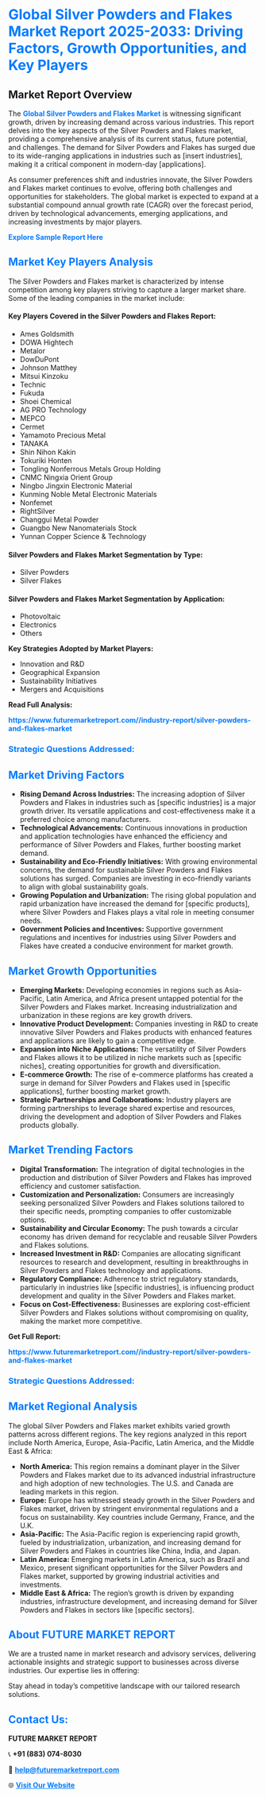<h1 style="color: #007BFF;">Global Silver Powders and Flakes Market Report 2025-2033: Driving Factors, Growth Opportunities, and Key Players</h1>

<section id="overview">
<h2>Market Report Overview</h2>
<p>The <a href="https://www.futuremarketreport.com//industry-report/silver-powders-and-flakes-market" style="color: #007BFF; text-decoration: none;"><strong>Global Silver Powders and Flakes Market</strong></a> is witnessing significant growth, driven by increasing demand across various industries. This report delves into the key aspects of the Silver Powders and Flakes market, providing a comprehensive analysis of its current status, future potential, and challenges. The demand for Silver Powders and Flakes has surged due to its wide-ranging applications in industries such as [insert industries], making it a critical component in modern-day [applications].</p>
<p>As consumer preferences shift and industries innovate, the Silver Powders and Flakes market continues to evolve, offering both challenges and opportunities for stakeholders. The global market is expected to expand at a substantial compound annual growth rate (CAGR) over the forecast period, driven by technological advancements, emerging applications, and increasing investments by major players.</p>
</section>

<section id="overview">
<p><a href="https://www.futuremarketreport.com//request-sample/reportId=61189" style="color: #007BFF; text-decoration: none;"><strong>Explore Sample Report Here</strong></a></p>
</section>

<section id="key-players">
<h2 style="color: #007BFF;">Market Key Players Analysis</h2>
<p>The Silver Powders and Flakes market is characterized by intense competition among key players striving to capture a larger market share. Some of the leading companies in the market include:</p>
<h4>Key Players Covered in the Silver Powders and Flakes Report:</h4>
<ul><li>Ames Goldsmith</li><li>DOWA Hightech</li><li>Metalor</li><li>DowDuPont</li><li>Johnson Matthey</li><li>Mitsui Kinzoku</li><li>Technic</li><li>Fukuda</li><li>Shoei Chemical</li><li>AG PRO Technology</li><li>MEPCO</li><li>Cermet</li><li>Yamamoto Precious Metal</li><li>TANAKA</li><li>Shin Nihon Kakin</li><li>Tokuriki Honten</li><li>Tongling Nonferrous Metals Group Holding</li><li>CNMC Ningxia Orient Group</li><li>Ningbo Jingxin Electronic Material</li><li>Kunming Noble Metal Electronic Materials</li><li>Nonfemet</li><li>RightSilver</li><li>Changgui Metal Powder</li><li>Guangbo New Nanomaterials Stock</li><li>Yunnan Copper Science &amp; Technology</li></ul>
<h4>Silver Powders and Flakes Market Segmentation by Type:</h4>
<ul><li>Silver Powders</li><li>Silver Flakes</li></ul>

<h4>Silver Powders and Flakes Market Segmentation by Application:</h4>
<ul><li>Photovoltaic</li><li>Electronics</li><li>Others</li></ul>
<p><strong>Key Strategies Adopted by Market Players:</strong></p>
<ul>
<li>Innovation and R&D</li>
<li>Geographical Expansion</li>
<li>Sustainability Initiatives</li>
<li>Mergers and Acquisitions</li>
</ul>
</section>

<section>
<p><strong>Read Full Analysis: </strong></p><a href="https://www.futuremarketreport.com//industry-report/silver-powders-and-flakes-market" style="color: #007BFF; text-decoration: none;"><strong>https://www.futuremarketreport.com//industry-report/silver-powders-and-flakes-market</strong></a>
<h3 style="color: #007BFF;">Strategic Questions Addressed:</h3>
</section>

<section id="driving-factors">
<h2 style="color: #007BFF;">Market Driving Factors</h2>
<ul>
<li><strong>Rising Demand Across Industries:</strong> The increasing adoption of Silver Powders and Flakes in industries such as [specific industries] is a major growth driver. Its versatile applications and cost-effectiveness make it a preferred choice among manufacturers.</li>
<li><strong>Technological Advancements:</strong> Continuous innovations in production and application technologies have enhanced the efficiency and performance of Silver Powders and Flakes, further boosting market demand.</li>
<li><strong>Sustainability and Eco-Friendly Initiatives:</strong> With growing environmental concerns, the demand for sustainable Silver Powders and Flakes solutions has surged. Companies are investing in eco-friendly variants to align with global sustainability goals.</li>
<li><strong>Growing Population and Urbanization:</strong> The rising global population and rapid urbanization have increased the demand for [specific products], where Silver Powders and Flakes plays a vital role in meeting consumer needs.</li>
<li><strong>Government Policies and Incentives:</strong> Supportive government regulations and incentives for industries using Silver Powders and Flakes have created a conducive environment for market growth.</li>
</ul>
</section>

<section id="growth-opportunities">
<h2 style="color: #007BFF;">Market Growth Opportunities</h2>
<ul>
<li><strong>Emerging Markets:</strong> Developing economies in regions such as Asia-Pacific, Latin America, and Africa present untapped potential for the Silver Powders and Flakes market. Increasing industrialization and urbanization in these regions are key growth drivers.</li>
<li><strong>Innovative Product Development:</strong> Companies investing in R&D to create innovative Silver Powders and Flakes products with enhanced features and applications are likely to gain a competitive edge.</li>
<li><strong>Expansion into Niche Applications:</strong> The versatility of Silver Powders and Flakes allows it to be utilized in niche markets such as [specific niches], creating opportunities for growth and diversification.</li>
<li><strong>E-commerce Growth:</strong> The rise of e-commerce platforms has created a surge in demand for Silver Powders and Flakes used in [specific applications], further boosting market growth.</li>
<li><strong>Strategic Partnerships and Collaborations:</strong> Industry players are forming partnerships to leverage shared expertise and resources, driving the development and adoption of Silver Powders and Flakes products globally.</li>
</ul>
</section>

<section id="trending-factors">
<h2 style="color: #007BFF;">Market Trending Factors</h2>
<ul>
<li><strong>Digital Transformation:</strong> The integration of digital technologies in the production and distribution of Silver Powders and Flakes has improved efficiency and customer satisfaction.</li>
<li><strong>Customization and Personalization:</strong> Consumers are increasingly seeking personalized Silver Powders and Flakes solutions tailored to their specific needs, prompting companies to offer customizable options.</li>
<li><strong>Sustainability and Circular Economy:</strong> The push towards a circular economy has driven demand for recyclable and reusable Silver Powders and Flakes solutions.</li>
<li><strong>Increased Investment in R&D:</strong> Companies are allocating significant resources to research and development, resulting in breakthroughs in Silver Powders and Flakes technology and applications.</li>
<li><strong>Regulatory Compliance:</strong> Adherence to strict regulatory standards, particularly in industries like [specific industries], is influencing product development and quality in the Silver Powders and Flakes market.</li>
<li><strong>Focus on Cost-Effectiveness:</strong> Businesses are exploring cost-efficient Silver Powders and Flakes solutions without compromising on quality, making the market more competitive.</li>
</ul>
</section>

<section>
<p><strong>Get Full Report: </strong></p><a href="https://www.futuremarketreport.com//industry-report/silver-powders-and-flakes-market" style="color: #007BFF; text-decoration: none;"><strong>https://www.futuremarketreport.com//industry-report/silver-powders-and-flakes-market</strong></a>
<h3 style="color: #007BFF;">Strategic Questions Addressed:</h3>
</section>


<section id="regional-analysis">
<h2 style="color: #007BFF;">Market Regional Analysis</h2>
<p>The global Silver Powders and Flakes market exhibits varied growth patterns across different regions. The key regions analyzed in this report include North America, Europe, Asia-Pacific, Latin America, and the Middle East & Africa:</p>
<ul>
<li><strong>North America:</strong> This region remains a dominant player in the Silver Powders and Flakes market due to its advanced industrial infrastructure and high adoption of new technologies. The U.S. and Canada are leading markets in this region.</li>
<li><strong>Europe:</strong> Europe has witnessed steady growth in the Silver Powders and Flakes market, driven by stringent environmental regulations and a focus on sustainability. Key countries include Germany, France, and the U.K.</li>
<li><strong>Asia-Pacific:</strong> The Asia-Pacific region is experiencing rapid growth, fueled by industrialization, urbanization, and increasing demand for Silver Powders and Flakes in countries like China, India, and Japan.</li>
<li><strong>Latin America:</strong> Emerging markets in Latin America, such as Brazil and Mexico, present significant opportunities for the Silver Powders and Flakes market, supported by growing industrial activities and investments.</li>
<li><strong>Middle East & Africa:</strong> The region’s growth is driven by expanding industries, infrastructure development, and increasing demand for Silver Powders and Flakes in sectors like [specific sectors].</li>
</ul>
</section>

<footer>
<h2 style="color: #007BFF;">About FUTURE MARKET REPORT</h2>
<p>We are a trusted name in market research and advisory services, delivering actionable insights and strategic support to businesses across diverse industries. Our expertise lies in offering:</p>

<p>Stay ahead in today’s competitive landscape with our tailored research solutions.</p>

<h2 style="color: #007BFF;">Contact Us:</h2>
<p><strong>FUTURE MARKET REPORT</strong></p>
<p>📞 <strong>+91 (883) 074-8030</strong></p>
<p>📧 <strong><a href="mailto:help@futuremarketreport.com" style="color: #007BFF;">help@futuremarketreport.com</a></strong></p>
<p>🌐 <strong><a href="https://www.futuremarketreport.com/" style="color: #007BFF;">Visit Our Website</a></strong></p>
</footer>